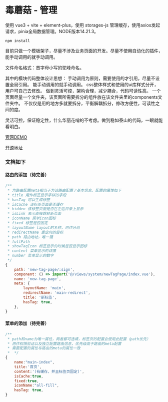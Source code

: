 # 毒蘑菇 - 管理

使用 vue3 + vite + element-plus，使用 storages-js 管理缓存，使用axios发起请求，pinia全局数据管理。NODE版本14.21.3。

```
npm install
```

目前只做一个模板架子，尽量不涉及业务页面的开发。尽量不使用自动化的插件，能手动调用的就手动调用。

文件命名格式：首字母小写的驼峰命名。

其中的模块代码整体设计思想：
    手动调用为原则，需要使用的才引用，尽量不设置全局引用。
    能手动调用的就手动调用。
    css整体样式和使用的ui库样式分开，用户可自己去修改。
    做到灵活可控，架构合理，减少耦合，代码可读性高。
    一个页面尽量一个文件夹，该页面所需要拆分的组件放在该文件夹里的components文件夹中。
    不仅仅是用的地方多就要拆分，平衡解耦拆分，修改方便性，可读性之间的度。

灵活可控，保证稳定性，什么华丽花哨的不考虑。做到稳如泰山的代码，一眼就能看明白。

[官网DEMO](https://admin.dumogu.top/)

[开源地址](https://github.com/wurencaideli/dumogu-admin/web)

### 文档如下

#### 路由的添加（待完善）
``` javascript
/**
 * 为路由配置meta相当于为该路由配置了基本信息，配置的属性如下
 * title 用作标签显示字样的字段
 * hasTag 可以生成标签
 * isCache 该标签页面是否缓存
 * hidden 该标签页面是否在左边目录上显示
 * isLink 表示直接跳转新页面
 * iconName 菜单icon图标
 * fixed 标签是否固定
 * layoutName layout的名称，用作分组
 * redirectName 重定向的目标
 * path 路由地址，唯一键
 * fullPath
 * showTagIcon 标签显示的时候是否显示图标
 * content 菜单显示的详情
 * number 菜单显示的数字
 */
{
    path: 'new-tag-page/:sign',
    component: () => import('@/views/system/newTagPage/index.vue'),
    name: 'new-tag-page',
    meta: { 
        layoutName: 'main',
        redirectName: 'main-redirect',
        title: '新标签',
        hasTag: true,
    },
}
```

#### 菜单的添加（待完善）
``` javascript
/** 
 * path和name为唯一属性，两者都可选填，标签页的配置会使用此配置（path优先）
 * 用作权限验证以及独立配置路由信息，优先级高于路由的meta配置
 * 需要配置的属性与路由的meta的属性一致
 *  */
{
    name:"main-index",
    title:'首页',
    content:'(有缓存，并且标签页固定)',
    isCache:true,
    fixed:true,
    iconName:"all-fill",
    hasTag: true,
}
```
